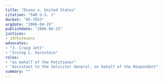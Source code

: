```yaml
---
title: "Dixon v. United States"
citation: "548 U.S. 1"
docket: "05-7053"
argdate: "2006-04-25"
publishdate: "2006-06-22"
justices:
- 1975stevens
advocates:
- "J. Craig Jett"
- "Irving L. Gornstein"
roles:
- "on behalf of the Petitioner"
- "Assistant to the Solicitor General, on behalf of the Respondent"
summary: ""
---
```



